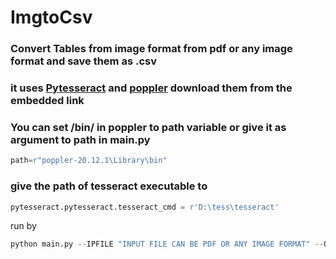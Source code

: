 # ImgtoCsv
### Convert Tables from image format from pdf or any image format and save them as .csv
### it uses [Pytesseract](https://github.com/tesseract-ocr/tesseract/releases) and [poppler](https://github.com/oschwartz10612/poppler-windows/releases/) download them from the embedded link
### You can set /bin/ in poppler to path variable or give it as argument to path in main.py
```python
path=r"poppler-20.12.1\Library\bin"
```
### give the path of tesseract executable to
```python
pytesseract.pytesseract.tesseract_cmd = r'D:\tess\tesseract'
```

run by 
```python
python main.py --IPFILE "INPUT FILE CAN BE PDF OR ANY IMAGE FORMAT" --OPFILE "NAME OF OUTPUTFILE"
```
